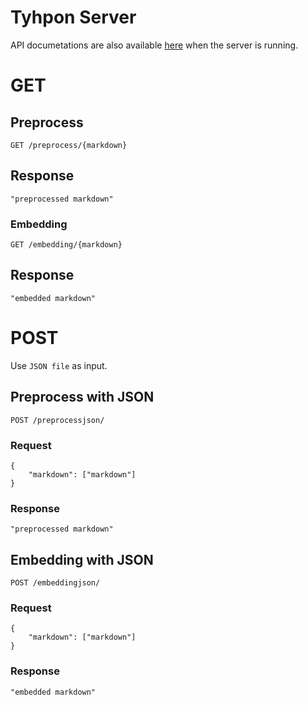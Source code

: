 # Tyhpon Server

API documetations are also available [here](http://127.0.0.1:8000/docs) when the server is running.

# GET

## Preprocess

`GET /preprocess/{markdown}`

## Response

    "preprocessed markdown"

### Embedding

`GET /embedding/{markdown}`

## Response

    "embedded markdown"

# POST

Use `JSON file` as input.

## Preprocess with JSON

`POST /preprocessjson/`

### Request

    {
        "markdown": ["markdown"]
    }

### Response

    "preprocessed markdown"

## Embedding with JSON

`POST /embeddingjson/`

### Request

    {
        "markdown": ["markdown"]
    }

### Response

    "embedded markdown"
